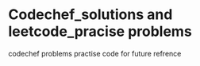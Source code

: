 # Codechef_solutions  and leetcode_pracise problems
codechef problems practise code for future refrence

